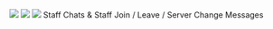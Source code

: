<a>
  <img src="https://cdn.discordapp.com/attachments/758680334698414081/867818451287801925/Screenshot_26.png">
  <img src="https://cdn.discordapp.com/attachments/758680334698414081/867818468131864586/Screenshot_29.png">
  <img src="https://cdn.discordapp.com/attachments/758680334698414081/867818466186231818/Screenshot_28.png">
</a>
Staff Chats & Staff Join / Leave / Server Change Messages
